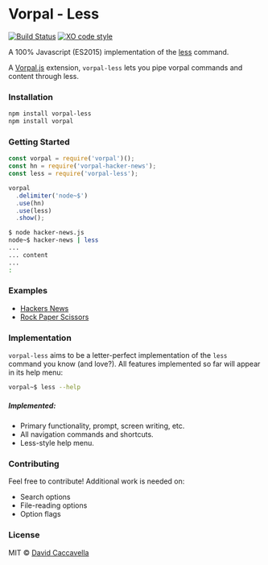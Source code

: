 # Vorpal - Less

[![Build Status](https://travis-ci.org/vorpaljs/vorpal-less.svg)](https://travis-ci.org/vorpaljs/vorpal-less)
[![XO code style](https://img.shields.io/badge/code_style-XO-5ed9c7.svg)](https://github.com/sindresorhus/xo)

A 100% Javascript (ES2015) implementation of the [less](https://en.wikipedia.org/wiki/Less_%28Unix%29) command.

A [Vorpal.js](https://github.com/dthree/vorpal) extension, `vorpal-less` lets you pipe vorpal commands and content through less.

### Installation

```bash
npm install vorpal-less
npm install vorpal
```

### Getting Started

```js
const vorpal = require('vorpal')();
const hn = require('vorpal-hacker-news');
const less = require('vorpal-less');

vorpal
  .delimiter('node~$')
  .use(hn)
  .use(less)
  .show();
```

```bash
$ node hacker-news.js
node~$ hacker-news | less
...
... content
...
:
```

### Examples

- [Hackers News](https://github.com/vorpaljs/vorpal-less/blob/master/examples/hacker-news.js)
- [Rock Paper Scissors](https://github.com/vorpaljs/vorpal-less/blob/master/examples/rock-paper-scissors.js)

### Implementation

`vorpal-less` aims to be a letter-perfect implementation of the `less` command you know (and love?). All features implemented so far will appear in its help menu:

```bash
vorpal~$ less --help
```
##### Implemented:

- Primary functionality, prompt, screen writing, etc.
- All navigation commands and shortcuts.
- Less-style help menu.

### Contributing

Feel free to contribute! Additional work is needed on:

- Search options
- File-reading options
- Option flags

### License

MIT © [David Caccavella](https://github.com/dthree)


